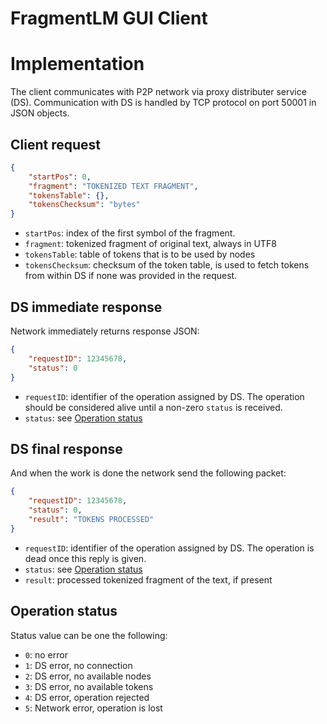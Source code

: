 # FragmentLM GUI Client

# Implementation
The client communicates with P2P network via proxy distributer service (DS).
Communication with DS is handled by TCP protocol on port 50001 in JSON objects.

## Client request
```json
{
    "startPos": 0,
    "fragment": "TOKENIZED TEXT FRAGMENT",
    "tokensTable": {},
    "tokensChecksum": "bytes"
}
```
- `startPos`: index of the first symbol of the fragment.
- `fragment`: tokenized fragment of original text, always in UTF8
- `tokensTable`: table of tokens that is to be used by nodes
- `tokensChecksum`: checksum of the token table, is used to fetch tokens from
within DS if none was provided in the request.

## DS immediate response
Network immediately returns response JSON:
```json
{
    "requestID": 12345678,
    "status": 0
}
```
- `requestID`: identifier of the operation assigned by DS. The operation should be considered alive
until a non-zero `status` is received.
- `status`: see [Operation status](#operation-status)


## DS final response
And when the work is done the network send the following packet:
```json
{
    "requestID": 12345678,
    "status": 0,
    "result": "TOKENS PROCESSED"
}
```
- `requestID`: identifier of the operation assigned by DS. The operation is dead once this
reply is given.
- `status`: see [Operation status](#operation-status)
- `result`: processed tokenized fragment of the text, if present


## Operation status
Status value can be one the following:
- `0`: no error
- `1`: DS error, no connection
- `2`: DS error, no available nodes
- `3`: DS error, no available tokens
- `4`: DS error, operation rejected
- `5`: Network error, operation is lost
